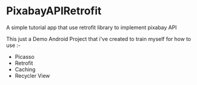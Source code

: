 # PixabayAPIRetrofit
A simple tutorial app that use retrofit library to implement pixabay API

This just a Demo Android Project that i've created to train myself for how to use :-
- Picasso
- Retrofit
- Caching
- Recycler View
